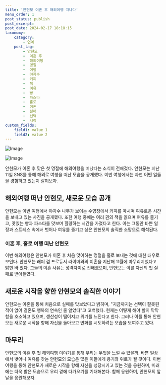 ```yaml
---
title: '안현모 이혼 후 해외여행 떠나다'
menu_order: 1
post_status: publish
post_excerpt: 
post_date: 2024-02-17 18:18:15
taxonomy:
    category:
        - 연예
    post_tag:
        - 안현모
        -  이혼 후
        -  해외여행
        -  명절
        -  여행
        -  야자수
        -  커피
        -  책
        -  여유
        -  빵
        -  파스타
        -  홀로
        -  이혼
        -  실패
        -  선택
        -  시작
custom_fields:
    field1: value 1
    field2: value 2
---
```


![Image](https://mimgnews.pstatic.net/image/109/2024/02/12/0005016494_001_20240212082502418.jpg?type=w540)

![Image](https://ssl.pstatic.net/mimgnews/image/109/2024/02/12/0005016494_002_20240212082502440.jpg?type=w540)

안현모가 이혼 후 맞은 첫 명절에 해외여행을 떠났다는 소식이 전해졌다. 안현모는 지난 11일 SNS를 통해 해외로 여행을 떠난 모습을 공개했다. 이번 여행에서는 과연 어떤 일들을 경험하고 있는지 살펴보자.
## 해외여행 떠난 안현모, 새로운 모습 공개
안현모는 이번 여행에서 야자수 나무가 보이는 수영장에서 커피를 마시며 여유로운 시간을 보내고 있는 사진을 공개했다. 또한 여행 중에는 여러 권의 책을 읽으며 여유를 즐기고, 맛있는 빵과 파스타를 맛보며 힐링하는 시간을 가졌다고 한다. 이는 그동안 바쁜 일정과 스트레스 속에서 벗어나 여유를 즐기고 싶은 안현모의 솔직한 소망으로 해석된다.
### 이혼 후, 홀로 여행 떠난 안현모
이번 해외여행은 안현모가 이혼 후 처음 맞이하는 명절을 홀로 보내는 것에 대한 대우로 보인다. 안현모는 래퍼 겸 프로듀서 라이머와의 이혼을 지난해 11월에 마무리지었다고 밝힌 바 있다. 그들의 이혼 사유는 성격차이로 전해졌으며, 안현모는 이를 자신의 첫 실패로 받아들였다.
## 새로운 시작을 향한 안현모의 솔직한 이야기
안현모는 이혼을 통해 처음으로 실패를 맛보았다고 밝히며, "지금까지는 선택이 잘못된 적이 없어 결혼도 행복의 연속인 줄 알았다"고 고백했다. 현재는 어떻게 해야 할지 막막함을 호소하고 있으며, 생산성이 떨어지고 위기를 느낀다고 한다. 그러나 이를 통해 안현모는 새로운 시작을 향해 자신을 돌아보고 변화를 시도하려는 모습을 보여주고 있다.
## 마무리
안현모의 이혼 후 첫 해외여행 이야기를 통해 우리는 무엇을 느낄 수 있을까. 바쁜 일상에서 벗어나 여유를 찾는 안현모의 모습은 많은 이들에게 용기와 위로가 될 것이다. 이번 여행을 통해 안현모가 새로운 시작을 향해 자신을 성장시키고 있는 것을 응원하며, 미래에는 더욱 밝은 모습으로 우리 곁에 다가오기를 기대해본다. 함께 응원하며, 안현모의 앞날을 응원해보자.
